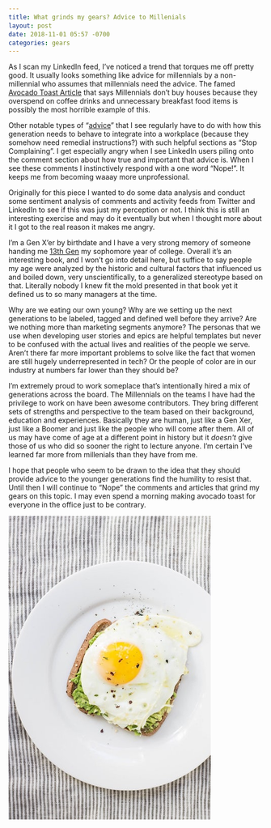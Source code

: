 ```yaml
---
title: What grinds my gears? Advice to Millenials
layout: post
date: 2018-11-01 05:57 -0700
categories: gears 
---
```

 
As I scan my LinkedIn feed, I’ve noticed a trend that torques me off pretty good.  It usually looks something like advice for millennials by a non-millennial who assumes that millennials need the advice.  The famed [Avocado Toast Article](https://www.washingtonpost.com/news/food/wp/2017/05/15/dont-mess-with-millennials-avocado-toast-the-internet-fires-back-at-a-millionaire/?utm_term=.c9a30f7e9ebd) that says Millennials don’t buy houses because they overspend on coffee drinks and unnecessary breakfast food items is possibly the most horrible example of this.

Other notable types of “[advice](https://www.inc.com/young-entrepreneur-council/5-tips-for-millennials-entering-the-workforce.html)” that I see regularly have to do with how this generation needs to behave to integrate into a workplace (because they somehow need remedial instructions?) with such helpful sections as “Stop Complaining”.  I get especially angry when I see LinkedIn users piling onto the comment section about how true and important that advice is.  When I see these comments I instinctively respond with a one word “Nope!”.  It keeps me from becoming waaay more unprofessional.

Originally for this piece I wanted to do some data analysis and conduct some sentiment analysis of comments and activity feeds from Twitter and LinkedIn to see if this was just my perception or not.  I think this is still an interesting exercise and may do it eventually but when I thought more about it I got to the real reason it makes me angry.

I’m a Gen X’er by birthdate and I have a very strong memory of someone handing me [13th Gen](https://www.amazon.com/13th-Gen-Abort-Retry-Ignore/dp/0679743650/ref=sr_1_1?s=books&ie=UTF8&qid=1522677737&sr=1-1&keywords=13th+Gen) my sophomore year of college.   Overall it’s an interesting book, and I won’t go into detail here, but suffice to say people my age were analyzed by the historic and cultural factors that influenced us and boiled down, very unscientifically, to a generalized stereotype based on that.  Literally nobody I knew fit the mold presented in that book yet it defined us to so many managers at the time.

Why are we eating our own young?  Why are we setting up the next generations to be labeled, tagged and defined well before they arrive?  Are we nothing more than marketing segments anymore?  The personas that we use when developing user stories and epics are helpful templates but never to be confused with the actual lives and realities of the people we serve.  Aren’t there far more important problems to solve like the fact that women are still hugely underrepresented in tech?  Or the people of color are in our industry at numbers far lower than they should be?

I’m extremely proud to work someplace that’s intentionally hired a mix of generations across the board.  The Millennials on the teams I have had the privilege to work on have been awesome contributors.  They bring different sets of strengths and perspective to the team based on their background, education and experiences.  Basically they are human, just like a Gen Xer, just like a Boomer and just like the people who will come after them.  All of us may have come of age at a different point in history but it *doesn't* give those of us who did so sooner the right to lecture anyone.  I’m certain I’ve learned far more from millenials than they have from me.  

I hope that people who seem to be drawn to the idea that they should provide advice to the younger generations find the humility to resist that.  Until then I will continue to “Nope” the comments and articles that grind my gears on this topic.  I may even spend a morning making avocado toast for everyone in the office just to be contrary.

![Avocado Toast](/images/atoast.jpeg)
